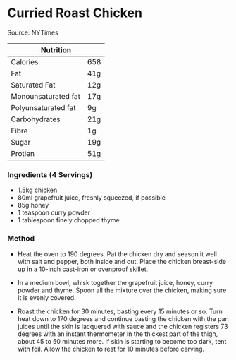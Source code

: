 # Curried Roast Chicken

Source: NYTimes

<table class="tg"><thead>
  <tr>
    <th class="tg-0pky" colspan="2"><span style="font-weight:bold">Nutrition</span></th>
  </tr></thead>
<tbody>
  <tr>
    <td class="tg-v7lt">Calories</td>
    <td class="tg-v7lt">658</td>
  </tr>
  <tr>
    <td class="tg-v7lt">Fat</td>
    <td class="tg-v7lt">41g</td>
  </tr>
  <tr>
    <td class="tg-v7lt">Saturated Fat</td>
    <td class="tg-v7lt">12g</td>
  </tr>
  <tr>
    <td class="tg-v7lt">Monounsaturated fat<br></td>
    <td class="tg-v7lt">17g<br></td>
  </tr>
  <tr>
    <td class="tg-bbuu">Polyunsaturated fat<br></td>
    <td class="tg-bbuu">9g<br></td>
  </tr>
  <tr>
    <td class="tg-bbuu">Carbohydrates</td>
    <td class="tg-bbuu">21g</td>
  </tr>
  <tr>
    <td class="tg-bbuu">Fibre</td>
    <td class="tg-bbuu">1g</td>
  </tr>
  <tr>
    <td class="tg-bbuu">Sugar</td>
    <td class="tg-bbuu">19g</td>
  </tr>
  <tr>
    <td class="tg-0lax">Protien</td>
    <td class="tg-0lax">51g</td>
  </tr>
</tbody>
</table>

### Ingredients (4 Servings)
- 1.5kg chicken
-  80ml grapefruit juice, freshly squeezed, if possible
- 85g honey
- 1 teaspoon curry powder
- 1 tablespoon finely chopped thyme

### Method
- Heat the oven to 190 degrees. Pat the chicken dry and season it well with salt and pepper, both inside and out. Place the chicken breast-side up in a 10-inch cast-iron or ovenproof skillet.

- In a medium bowl, whisk together the grapefruit juice, honey, curry powder and thyme. Spoon all the mixture over the chicken, making sure it is evenly covered.

- Roast the chicken for 30 minutes, basting every 15 minutes or so. Turn heat down to 170 degrees and continue basting the chicken with the pan juices until the skin is lacquered with sauce and the chicken registers 73 degrees with an instant thermometer in the thickest part of the thigh, about 45 to 50 minutes more. If skin is starting to become too dark, tent with foil. Allow the chicken to rest for 10 minutes before carving.
